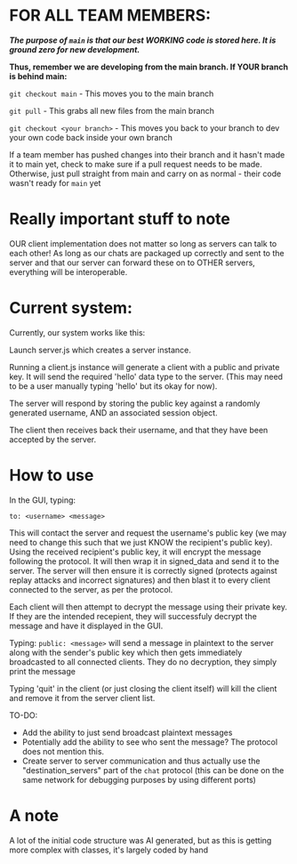 # FOR ALL TEAM MEMBERS:

***The purpose of `main` is that our best WORKING code is stored here. It is ground zero for new development.***

**Thus, remember we are developing from the main branch. If YOUR branch is behind main:**

`git checkout main` - This moves you to the main branch

`git pull` - This grabs all new files from the main branch

`git checkout <your branch>` - This moves you back to your branch to dev your own code back inside your own branch

If a team member has pushed changes into their branch and it hasn't made it to main yet, check to make sure if a pull request needs to be made. Otherwise, just pull straight from main and carry on as normal - their code wasn't ready for `main` yet

# Really important stuff to note

OUR client implementation does not matter so long as servers can talk to each other! As long as our chats are packaged up correctly and sent to the server and that our server can forward these on to OTHER servers, everything will be interoperable.

# Current system:

Currently, our system works like this:

Launch server.js which creates a server instance.

Running a client.js instance will generate a client with a public and private key. It will send the required 'hello' data type to the server. (This may need to be a user manually typing 'hello' but its okay for now).

The server will respond by storing the public key against a randomly generated username, AND an associated session object. 

The client then receives back their username, and that they have been accepted by the server.

# How to use

In the GUI, typing:

`to: <username> <message>`

This will contact the server and request the username's public key (we may need to change this such that we just KNOW the recipient's public key). Using the received recipient's public key, it will encrypt the message following the protocol. It will then wrap it in signed_data and send it to the server. The server will then ensure it is correctly signed (protects against replay attacks and incorrect signatures) and then blast it to every client connected to the server, as per the protocol.

Each client will then attempt to decrypt the message using their private key. If they are the intended recepient, they will successfuly decrypt the message and have it displayed in the GUI.

Typing: `public: <message>` will send a message in plaintext to the server along with the sender's public key which then gets immediately broadcasted to all connected clients. They do no decryption, they simply print the message

Typing 'quit' in the client (or just closing the client itself) will kill the client and remove it from the server client list.

TO-DO: 
- Add the ability to just send broadcast plaintext messages
- Potentially add the ability to see who sent the message? The protocol does not mention this.
- Create server to server communication and thus actually use the "destination_servers" part of the `chat` protocol (this can be done on the same network for debugging purposes by using different ports)

# A note

A lot of the initial code structure was AI generated, but as this is getting more complex with classes, it's largely coded by hand


